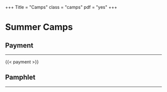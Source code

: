 +++
Title = "Camps"
class = "camps"
pdf = "yes"
+++

# Summer Camps

## Payment

---

{{< payment >}}

## Pamphlet

---

<canvas download=1 pdf="/pdfs/summer-camp-2016.pdf" width=800></canvas>


